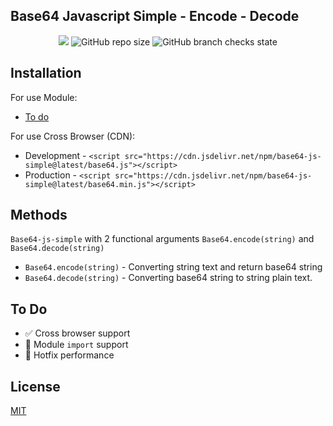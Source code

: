 
## Base64 Javascript Simple - Encode - Decode
<p align="center">
<a href="https://hits.seeyoufarm.com"><img src="https://hits.seeyoufarm.com/api/count/incr/badge.svg?url=https%3A%2F%2Fgithub.com%2Fheirro%2Fbase64-js-simple&count_bg=%2379C83D&title_bg=%23555555&icon=javascript.svg&icon_color=%23FFDD00&title=hits&edge_flat=false"/></a>
<img alt="GitHub repo size" src="https://img.shields.io/github/repo-size/heirro/base64-js-simple">
<img alt="GitHub branch checks state" src="https://img.shields.io/github/checks-status/heirro/base64-js-simple/master">
</p>


## Installation

For use Module:
- <a href="#to-do">To do</a>

For use Cross Browser (CDN):

- Development - `<script src="https://cdn.jsdelivr.net/npm/base64-js-simple@latest/base64.js"></script>`
- Production - `<script src="https://cdn.jsdelivr.net/npm/base64-js-simple@latest/base64.min.js"></script>`

## Methods

`Base64-js-simple` with 2 functional arguments `Base64.encode(string)` and `Base64.decode(string)`

- `Base64.encode(string)` - Converting string text and return base64 string
- `Base64.decode(string)` - Converting base64 string to string plain text.

## To Do

- :white_check_mark: Cross browser support
- :anger: Module `import` support
- :anger: Hotfix performance

## License

[MIT](https://choosealicense.com/licenses/mit/)

